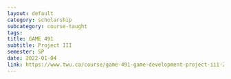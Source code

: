 ```yaml
---
layout: default
category: scholarship
subcategory: course-taught
tags:
title: GAME 491
subtitle: Project III
semester: SP
date: 2022-01-04
link: https://www.twu.ca/course/game-491-game-development-project-iii-2021-2022
---
```

